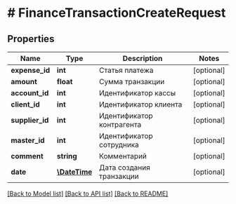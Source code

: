# # FinanceTransactionCreateRequest

## Properties

Name | Type | Description | Notes
------------ | ------------- | ------------- | -------------
**expense_id** | **int** | Статья платежа | [optional]
**amount** | **float** | Сумма транзакции | [optional]
**account_id** | **int** | Идентификатор кассы | [optional]
**client_id** | **int** | Идентификатор клиента | [optional]
**supplier_id** | **int** | Идентификатор контрагента | [optional]
**master_id** | **int** | Идентификатор сотрудника | [optional]
**comment** | **string** | Комментарий | [optional]
**date** | [**\DateTime**](\DateTime.md) | Дата создания транзакции | [optional]

[[Back to Model list]](../../README.md#models) [[Back to API list]](../../README.md#endpoints) [[Back to README]](../../README.md)
